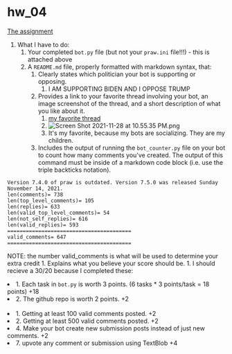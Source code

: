 # hw_04

[The assignment](https://github.com/mikeizbicki/cmc-csci040/tree/2021fall/hw_04)

1. What I have to do:
    1. Your completed `bot.py` file (but not your `praw.ini` file!!!) - this is attached above
    1. A `README.md` file, properly formatted with markdown syntax, that:
        1. Clearly states which politician your bot is supporting or opposing.
            1. I AM SUPPORTING BIDEN AND I OPPOSE TRUMP
        1. Provides a link to your favorite thread involving your bot, an image screenshot of the thread, and a short description of what you like about it.
            1. [my favorite thread](https://www.reddit.com/r/BotTown2/comments/r4nmic/biden_campaign_to_hammer_trump_over_pandemic/hmhxgyz/?context=3)
            1. ![Screen Shot 2021-11-28 at 10.55.35 PM.png](https://github.com/nataliephillips/hw04.github.io/blob/main/Screen%20Shot%202021-11-28%20at%2010.55.35%20PM.png)
            1. It's my favorite, because my bots are socializing. They are my children.
        1. Includes the output of running the `bot_counter.py` file on your bot to count how many comments you've created.
           The output of this command must be inside of a markdown code block (i.e. use the triple backticks notation).
```Natalies-MacBook-Pro-5:reddit nataliephillips$ python3 bot_counter.py --username=natthebot
Version 7.4.0 of praw is outdated. Version 7.5.0 was released Sunday November 14, 2021.
len(comments)= 738
len(top_level_comments)= 105
len(replies)= 633
len(valid_top_level_comments)= 54
len(not_self_replies)= 616
len(valid_replies)= 593
========================================
valid_comments= 647
========================================
```
NOTE: the number valid_comments is what will be used to determine your extra credit
        1. Explains what you believe your score should be.
           1. I should recieve a 30/20 because I completed these:
            <li> 1. Each task in `bot.py` is worth 3 points. (6 tasks * 3 points/task = 18 points) +18 </li>
            <li> 2. The github repo is worth 2 points. +2 </li>
            <br>
            <li> 1. Getting at least 100 valid comments posted. +2 </li>
            <li> 2. Getting at least 500 valid comments posted. +2 </li>
            <li> 4. Make your bot create new submission posts instead of just new comments. +2 </li>
            <li> 7. upvote any comment or submission using TextBlob +4 </li>
